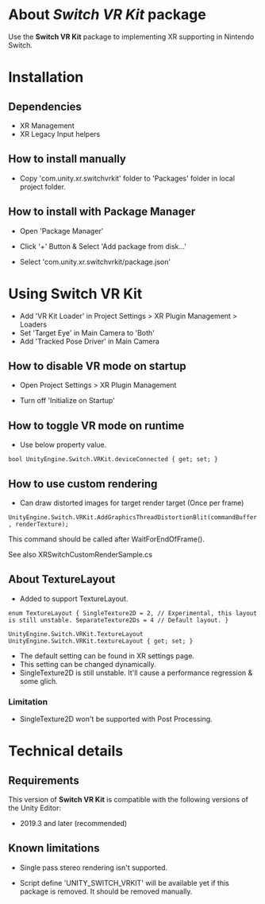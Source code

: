 # About *Switch VR Kit* package

Use the **Switch VR Kit** package to implementing XR supporting in Nintendo Switch.



# Installation

## Dependencies

* XR Management
* XR Legacy Input helpers

## How to install manually

* Copy 'com.unity.xr.switchvrkit' folder to 'Packages' folder in local project folder.

## How to install with Package Manager

* Open 'Package Manager'

* Click '+' Button & Select 'Add package from disk...'

* Select 'com.unity.xr.switchvrkit/package.json'



# Using Switch VR Kit

* Add 'VR Kit Loader' in Project Settings > XR Plugin Management > Loaders
* Set 'Target Eye' in Main Camera to 'Both'
* Add 'Tracked Pose Driver' in Main Camera

## How to disable VR mode on startup

* Open Project Settings > XR Plugin Management

* Turn off 'Initialize on Startup'

## How to toggle VR mode on runtime

* Use below property value.

`bool UnityEngine.Switch.VRKit.deviceConnected { get; set; }`

## How to use custom rendering

* Can draw distorted images for target render target (Once per frame)

`UnityEngine.Switch.VRKit.AddGraphicsThreadDistortionBlit(commandBuffer, renderTexture);`

This command should be called after WaitForEndOfFrame().

See also XRSwitchCustomRenderSample.cs

## About TextureLayout

* Added to support TextureLayout.

`enum TextureLayout
{
    SingleTexture2D = 2, // Experimental, this layout is still unstable.
    SeparateTexture2Ds = 4 // Default layout.
}`

`UnityEngine.Switch.VRKit.TextureLayout UnityEngine.Switch.VRKit.textureLayout { get; set; }`

* The default setting can be found in XR settings page.
* This setting can be changed dynamically.
* SingleTexture2D is still unstable. It'll cause a performance regression & some glich.

### Limitation

* SingleTexture2D won't be supported with Post Processing.


# Technical details

## Requirements

This version of **Switch VR Kit** is compatible with the following versions of the Unity Editor:

* 2019.3 and later (recommended)

## Known limitations

* Single pass stereo rendering isn't supported.

* Script define 'UNITY_SWITCH_VRKIT' will be available yet if this package is removed. It should be removed manually.
